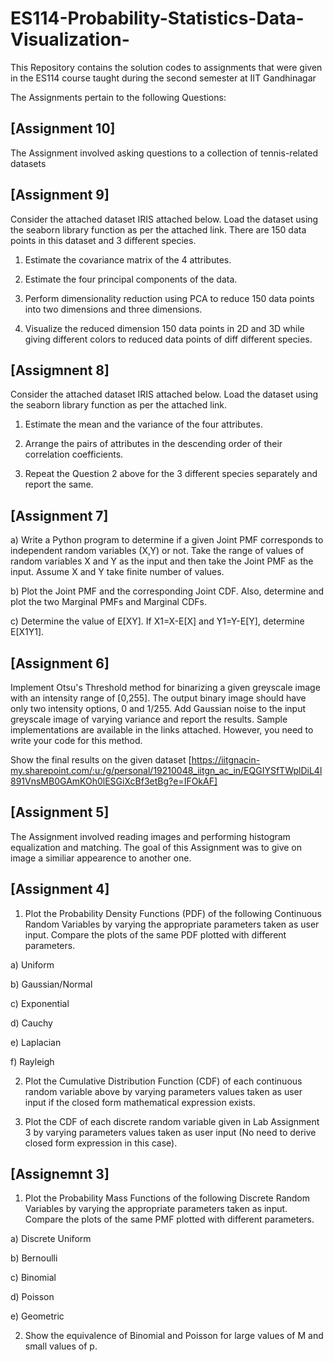 # ES114-Probability-Statistics-Data-Visualization-
This Repository contains the solution codes to assignments that were given in the ES114 course taught during the second semester at IIT Gandhinagar 

The Assignments pertain to the following Questions:

## [Assignment 10]
The Assignment involved asking questions to a collection of tennis-related datasets

## [Assignment 9]
Consider the attached dataset
IRIS attached below. Load the dataset using the seaborn library function as per the attached link. There are 150 data points in this dataset and 3 different species.
1. Estimate the covariance matrix of the 4 attributes.

2. Estimate the four principal components of the data.

3. Perform dimensionality reduction using PCA to reduce 150 data points into two dimensions and three dimensions.

4. Visualize the reduced dimension 150 data points in 2D and 3D while giving different colors to reduced data points of diff different species.


## [Assigmnent 8]
Consider the attached dataset
IRIS attached below. Load the dataset using the seaborn library function as per the attached link.
1. Estimate the mean and the variance of the four attributes.

2. Arrange the pairs of attributes in the descending order of their correlation coefficients.

3. Repeat the Question 2 above for the 3 different species separately and report the same.


## [Assignment 7]
a) Write a Python program to determine if a given Joint PMF corresponds to independent random variables (X,Y) or not. Take the range of values of random variables X and Y as the input and then take the Joint PMF as the input. Assume X and Y take finite number of values.

b) Plot the Joint PMF and the corresponding Joint CDF. Also, determine and plot the two Marginal PMFs and Marginal CDFs.

c) Determine the value of E[XY]. If X1=X-E[X] and Y1=Y-E[Y], determine E[X1Y1].


## [Assignment 6]
Implement Otsu's Threshold method for binarizing a given greyscale image with an intensity range of [0,255]. The output binary image should have only two intensity options, 0 and 1/255. Add Gaussian noise to the input greyscale image of varying variance and report the results. Sample implementations are available in the links attached. However, you need to write your code for this method.

Show the final results on the given dataset [https://iitgnacin-my.sharepoint.com/:u:/g/personal/19210048_iitgn_ac_in/EQGIYSfTWplDiL4l891VnsMB0GAmKOh0lESGiXcBf3etBg?e=IFOkAF]

## [Assignment 5]
The Assignment involved reading images and performing histogram equalization and matching. The goal of this Assignment was to give on image a similiar appearence to another one.

## [Assignment 4] 
1. Plot the Probability Density Functions (PDF) of the following Continuous Random Variables by varying the appropriate parameters taken as user input. Compare the plots of the same PDF plotted with different parameters. 

a) Uniform

b) Gaussian/Normal

c) Exponential

d) Cauchy

e) Laplacian

f) Rayleigh

2. Plot the Cumulative Distribution Function (CDF) of each continuous random variable above by varying parameters values taken as user input if the closed form mathematical expression exists. 

3. Plot the CDF of each discrete random variable given in Lab Assignment 3 by varying parameters values taken as user input (No need to derive closed form expression in this case).



## [Assignemnt 3]
1. Plot the Probability Mass Functions of the following Discrete Random Variables by varying the appropriate parameters taken as input. Compare the plots of the same PMF plotted with different parameters. 

a) Discrete Uniform

b) Bernoulli

c) Binomial

d) Poisson

e) Geometric

2. Show the equivalence of Binomial and Poisson for large values of M and small values of p. 
